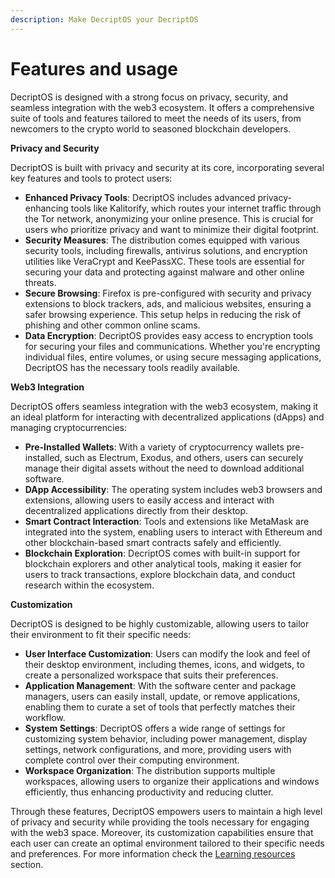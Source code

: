 ```yaml
---
description: Make DecriptOS your DecriptOS
---
```


# Features and usage

DecriptOS is designed with a strong focus on privacy, security, and seamless integration with the web3 ecosystem. It offers a comprehensive suite of tools and features tailored to meet the needs of its users, from newcomers to the crypto world to seasoned blockchain developers.

**Privacy and Security**

DecriptOS is built with privacy and security at its core, incorporating several key features and tools to protect users:

* **Enhanced Privacy Tools**: DecriptOS includes advanced privacy-enhancing tools like Kalitorify, which routes your internet traffic through the Tor network, anonymizing your online presence. This is crucial for users who prioritize privacy and want to minimize their digital footprint.
* **Security Measures**: The distribution comes equipped with various security tools, including firewalls, antivirus solutions, and encryption utilities like VeraCrypt and KeePassXC. These tools are essential for securing your data and protecting against malware and other online threats.
* **Secure Browsing**: Firefox is pre-configured with security and privacy extensions to block trackers, ads, and malicious websites, ensuring a safer browsing experience. This setup helps in reducing the risk of phishing and other common online scams.
* **Data Encryption**: DecriptOS provides easy access to encryption tools for securing your files and communications. Whether you're encrypting individual files, entire volumes, or using secure messaging applications, DecriptOS has the necessary tools readily available.

**Web3 Integration**

DecriptOS offers seamless integration with the web3 ecosystem, making it an ideal platform for interacting with decentralized applications (dApps) and managing cryptocurrencies:

* **Pre-Installed Wallets**: With a variety of cryptocurrency wallets pre-installed, such as Electrum, Exodus, and others, users can securely manage their digital assets without the need to download additional software.
* **DApp Accessibility**: The operating system includes web3 browsers and extensions, allowing users to easily access and interact with decentralized applications directly from their desktop.
* **Smart Contract Interaction**: Tools and extensions like MetaMask are integrated into the system, enabling users to interact with Ethereum and other blockchain-based smart contracts safely and efficiently.
* **Blockchain Exploration**: DecriptOS comes with built-in support for blockchain explorers and other analytical tools, making it easier for users to track transactions, explore blockchain data, and conduct research within the ecosystem.

**Customization**

DecriptOS is designed to be highly customizable, allowing users to tailor their environment to fit their specific needs:

* **User Interface Customization**: Users can modify the look and feel of their desktop environment, including themes, icons, and widgets, to create a personalized workspace that suits their preferences.
* **Application Management**: With the software center and package managers, users can easily install, update, or remove applications, enabling them to curate a set of tools that perfectly matches their workflow.
* **System Settings**: DecriptOS offers a wide range of settings for customizing system behavior, including power management, display settings, network configurations, and more, providing users with complete control over their computing environment.
* **Workspace Organization**: The distribution supports multiple workspaces, allowing users to organize their applications and windows efficiently, thus enhancing productivity and reducing clutter.

Through these features, DecriptOS empowers users to maintain a high level of privacy and security while providing the tools necessary for engaging with the web3 space. Moreover, its customization capabilities ensure that each user can create an optimal environment tailored to their specific needs and preferences. For more information check the [Learning resources](learning-resources/README.md) section.

